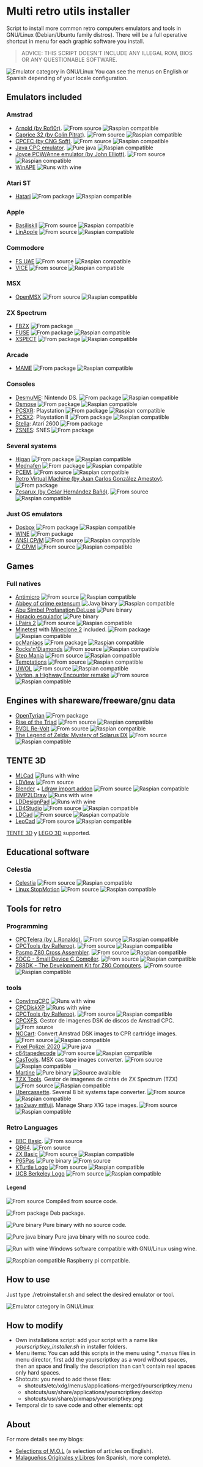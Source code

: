 # Multi retro utils installer
Script to install more common retro computers emulators and tools in GNU/Linux (Debian/Ubuntu family distros).
There will be a full operative shortcut in menu for each graphic software you install.

> ADVICE: THIS SCRIPT DOESN'T INCLUDE ANY ILLEGAL ROM, BIOS OR ANY QUESTIONABLE SOFTWARE.

![Emulator category in GNU/Linux](./resources/images/menu.png)
You can see the menus on English or Spanish depending of your locale configuration.



## Emulators included
### Amstrad
- [Arnold (by Rofl0r)](https://github.com/rofl0r/arnold). ![From source](./resources/images/icons/source.png) ![Raspian compatible](./resources/images/icons/raspbian.png)
- [Caprice 32 (by Colin Pitrat)](https://github.com/ColinPitrat/caprice32). ![From source](./resources/images/icons/source.png) ![Raspian compatible](./resources/images/icons/raspbian.png)
- [CPCEC (by CNG Soft)](http://cngsoft.no-ip.org/cpcec.htm). ![From source](./resources/images/icons/source.png) ![Raspian compatible](./resources/images/icons/raspbian.png)
- [Java CPC emulator](http://cpc-live.com/data/). ![Pure java](./resources/images/icons/java.png) ![Raspian compatible](./resources/images/icons/raspbian.png)
- [Joyce PCW/Anne emulator (by John Elliott)](http://www.seasip.info/Unix/Joyce). ![From source](./resources/images/icons/source.png) ![Raspian compatible](./resources/images/icons/raspbian.png)
- [WinAPE](http://www.winape.net/) ![Runs with wine](./resources/images/icons/wine.png)

### Atari ST
- [Hatari](https://hatari.tuxfamily.org/) ![From package](./resources/images/icons/package.png) ![Raspian compatible](./resources/images/icons/raspbian.png)


### Apple
- [BasiliskII](https://basilisk.cebix.net/) ![From source](./resources/images/icons/source.png) ![Raspian compatible](./resources/images/icons/raspbian.png)
- [LinApple](https://github.com/linappleii/linapple) ![From source](./resources/images/icons/source.png) ![Raspian compatible](./resources/images/icons/raspbian.png)


### Commodore
- [FS UAE](https://fs-uae.net) ![From source](./resources/images/icons/source.png) ![Raspian compatible](./resources/images/icons/raspbian.png)
- [VICE](http://vice-emu.sourceforge.net/) ![From source](./resources/images/icons/source.png) ![Raspian compatible](./resources/images/icons/raspbian.png)


### MSX
- [OpenMSX](https://openmsx.org/) ![From source](./resources/images/icons/source.png) ![Raspian compatible](./resources/images/icons/raspbian.png)


### ZX Spectrum
- [FBZX](https://rastersoft.com/programas/fbzx.html) ![From package](./resources/images/icons/package.png)
- [FUSE](http://fuse-emulator.sourceforge.net/) ![From package](./resources/images/icons/package.png) ![Raspian compatible](./resources/images/icons/raspbian.png)
- [XSPECT](https://github.com/radekp/spectemu/blob/master/README) ![From package](./resources/images/icons/package.png) ![Raspian compatible](./resources/images/icons/raspbian.png)


### Arcade
- [MAME](https://mame.net) ![From package](./resources/images/icons/package.png) ![Raspian compatible](./resources/images/icons/raspbian.png)


### Consoles
- [DesmuME](http://desmume.org/): Nintendo DS. ![From package](./resources/images/icons/package.png) ![Raspian compatible](./resources/images/icons/raspbian.png)
- [Osmose](https://segaretro.org/Osmose) ![From package](./resources/images/icons/package.png) ![Raspian compatible](./resources/images/icons/raspbian.png)
- [PCSXR](https://github.com/iCatButler/pcsxr): Playstation ![From package](./resources/images/icons/package.png) ![Raspian compatible](./resources/images/icons/raspbian.png)
- [PCSX2](https://pcsx2.net/): Playstation II ![From package](./resources/images/icons/package.png) ![Raspian compatible](./resources/images/icons/raspbian.png)
- [Stella](https://stella-emu.github.io/): Atari 2600 ![From package](./resources/images/icons/package.png)
- [ZSNES](http://www.zsnes.com/): SNES ![From package](./resources/images/icons/package.png)


### Several systems
- [Higan](https://byuu.org/higan/) ![From package](./resources/images/icons/package.png) ![Raspian compatible](./resources/images/icons/raspbian.png)
- [Mednafen](https://mednafen.github.io/) ![From package](./resources/images/icons/package.png) ![Raspian compatible](./resources/images/icons/raspbian.png)
- [PCEM](https://pcem-emulator.co.uk). ![From source](./resources/images/icons/source.png) ![Raspian compatible](./resources/images/icons/raspbian.png)
- [Retro Virtual Machine (by Juan Carlos González Amestoy)](https://www.retrovirtualmachine.org/). ![From package](./resources/images/icons/package.png)
- [Zesarux (by Ceśar Hernández Bañó)](https://github.com/chernandezba/zesarux). ![From source](./resources/images/icons/source.png) ![Raspian compatible](./resources/images/icons/raspbian.png)


### Just OS emulators
- [Dosbox](https://www.dosbox.com/) ![From package](./resources/images/icons/package.png) ![Raspian compatible](./resources/images/icons/raspbian.png)
- [WINE](https://www.winehq.org/) ![From package](./resources/images/icons/package.png)
- [ANSI CP/M](https://github.com/z88dk/cpm) ![From source](./resources/images/icons/source.png) ![Raspian compatible](./resources/images/icons/raspbian.png)
- [IZ CP/M](https://github.com/ivanizag/iz-cpm) ![From source](./resources/images/icons/source.png) ![Raspian compatible](./resources/images/icons/raspbian.png)



## Games
### Full natives
- [Antimicro](https://github.com/AntiMicro/antimicro) ![From source](./resources/images/icons/source.png) ![Raspian compatible](./resources/images/icons/raspbian.png)
- [Abbey of crime extensum](http://www.abadiadelcrimenextensum.com/) ![Java binary](./resources/images/icons/java.png) ![Raspian compatible](./resources/images/icons/raspbian.png)
- [Abu Simbel Profanation DeLuxe](https://computeremuzone.com/ficha/598/) ![Pure binary](./resources/images/icons/binary.png)
- [Horacio esquiador](https://computeremuzone.com/ficha/710/horacio-esquiador) ![Pure binary](./resources/images/icons/binary.png)
- [LPairs 2](http://lgames.sourceforge.net/LPairs/) ![From source](./resources/images/icons/source.png) ![Raspian compatible](./resources/images/icons/raspbian.png)
- [Minetest](https://www.minetest.net/) with [Mineclone 2](https://malagaoriginal.blogspot.com/2019/03/minetest-con-mineclone-2-en-gnulinux-y.html) included. ![From package](./resources/images/icons/package.png) ![Raspian compatible](./resources/images/icons/raspbian.png)
- [pcManiacs](http://www.sromero.org/wiki/spectrum/proyectos/pcmaziacs) ![From package](./resources/images/icons/package.png) ![Raspian compatible](./resources/images/icons/raspbian.png)
- [Rocks'n'Diamonds](https://www.artsoft.org/rocksndiamonds/) ![From source](./resources/images/icons/source.png) ![Raspian compatible](./resources/images/icons/raspbian.png)
- [Step Mania](https://www.stepmania.com/) ![From source](./resources/images/icons/source.png) ![Raspian compatible](./resources/images/icons/raspbian.png)
- [Temptations](https://github.com/pipagerardo/temptations) ![From source](./resources/images/icons/source.png) ![Raspian compatible](./resources/images/icons/raspbian.png)
- [UWOL](https://www.mojontwins.com/juegos_mojonos/uwol-quest-for-money/) ![From source](./resources/images/icons/source.png) ![Raspian compatible](./resources/images/icons/raspbian.png)
- [Vorton, a Highway Encounter remake](https://github.com/zerojay/vorton) ![From source](./resources/images/icons/source.png) ![Raspian compatible](./resources/images/icons/raspbian.png)


## Engines with shareware/freeware/gnu data
- [OpenTyrian](https://github.com/opentyrian/opentyrian) ![From package](./resources/images/icons/package.png)
- [Rise of the Triad](https://icculus.org/rott) ![From source](./resources/images/icons/source.png) ![Raspian compatible](./resources/images/icons/raspbian.png)
- [RVGL Re-Volt](https://rvgl.re-volt.io/) ![From source](./resources/images/icons/source.png) ![Raspian compatible](./resources/images/icons/raspbian.png)
- [The Legend of Zelda: Mystery of Solarus DX](https://www.solarus-games.org/en/games/the-legend-of-zelda-mystery-of-solarus-dx) ![From source](./resources/images/icons/source.png) ![Raspian compatible](./resources/images/icons/raspbian.png)


## TENTE 3D
- [MLCad](http://mlcad.lm-software.com/) ![Runs with wine](./resources/images/icons/wine.png)
- [LDView](http://ldview.sourceforge.net/) ![From source](./resources/images/icons/source.png)
- [Blender](http://www.blender.org) + [Ldraw import addon](https://github.com/TobyLobster/ImportLDraw/releases) ![From source](./resources/images/icons/source.png) ![Raspian compatible](./resources/images/icons/raspbian.png)
- [BMP2LDraw](https://www.dropbox.com/s/a82giwfiof15ld5/bmp2ldraw.zip?dl=1) ![Runs with wine](./resources/images/icons/wine.png)
- [LDDesignPad](https://sourceforge.net/projects/lddp) ![Runs with wine](./resources/images/icons/wine.png)
- [LD4Studio](http://www.ld4dstudio.nl) ![From source](./resources/images/icons/source.png) ![Raspian compatible](./resources/images/icons/raspbian.png)
- [LDCad](http://www.melkert.net/LDCad) ![From source](./resources/images/icons/source.png) ![Raspian compatible](./resources/images/icons/raspbian.png)
- [LeoCad](https://github.com/leozide/leocad) ![From source](./resources/images/icons/source.png) ![Raspian compatible](./resources/images/icons/raspbian.png)

[TENTE 3D](https://www.dropbox.com/s/irba95qphdxtiq7/LDrawTente_Ultima.zip?dl=0) y [LEGO 3D](http://www.ldraw.org) supported.



## Educational software
### Celestia
- [Celestia](https://celestia.es/) ![From source](./resources/images/icons/source.png) ![Raspian compatible](./resources/images/icons/raspbian.png)
- [Linux StopMotion](http://linuxstopmotion.org) ![From source](./resources/images/icons/source.png) ![Raspian compatible](./resources/images/icons/raspbian.png)


## Tools for retro
### Programming
- [CPCTelera (by L.Ronaldo)](https://github.com/lronaldo/cpctelera). ![From source](./resources/images/icons/source.png) ![Raspian compatible](./resources/images/icons/raspbian.png)
- [CPCTools (by Ralferoo)](https://github.com/ralferoo/cpctools). ![From source](./resources/images/icons/source.png) ![Raspian compatible](./resources/images/icons/raspbian.png)
- [Pasmo Z80 Cross Assembler](http://pasmo.speccy.org/). ![From source](./resources/images/icons/source.png) ![Raspian compatible](./resources/images/icons/raspbian.png)
- [SDCC - Small Device C Compiler](http://sdcc.sourceforge.net/). ![From source](./resources/images/icons/source.png) ![Raspian compatible](./resources/images/icons/raspbian.png)
- [Z88DK - The Development Kit for Z80 Computers](https://github.com/z88dk/z88dk). ![From source](./resources/images/icons/source.png) ![Raspian compatible](./resources/images/icons/raspbian.png)

### tools
- [ConvImgCPC](https://cpcrulez.fr/emulateurs_UTIL-GRA-convimgcpc.htm) ![Runs with wine](./resources/images/icons/wine.png)
- [CPCDiskXP](http://www.cpcmania.com/cpcdiskxp/cpcdiskxp.htm) ![Runs with wine](./resources/images/icons/wine.png)
- [CPCTools (by Ralferoo)](https://github.com/ralferoo/cpctools). ![From source](./resources/images/icons/source.png) ![Raspian compatible](./resources/images/icons/raspbian.png)
- [CPCXFS](http://cpctech.cpc-live.com/download.html). Gestor de imagenes DSK de discos de Amstrad CPC. ![From source](./resources/images/icons/source.png)
- [NOCart](http://www.cpcwiki.eu/index.php/Nocart): Convert Amstrad DSK images to CPR cartridge images. ![From source](./resources/images/icons/source.png) ![Raspian compatible](./resources/images/icons/raspbian.png)
- [Pixel Polizei 2020](https://csdb.dk/release/?id=198001) ![Pure java](./resources/images/icons/java.png)
- [c64tapedecode](https://github.com/lunderhage/c64tapedecode) ![From source](./resources/images/icons/source.png) ![Raspian compatible](./resources/images/icons/raspbian.png)
- [CasTools](https://github.com/lunderhage/c64tapedecode). MSX cas tape images converter. ![From source](./resources/images/icons/source.png) ![Raspian compatible](./resources/images/icons/raspbian.png)
- [Martine](https://github.com/jeromelesaux/martine) ![Pure binary](./resources/images/icons/binary.png) ![Source avalaible](./resources/images/icons/source.png)
- [TZX Tools](https://github.com/shred/tzxtools). Gestor de imagenes de cintas de ZX Spectrum (TZX) ![From source](./resources/images/icons/source.png) ![Raspian compatible](./resources/images/icons/raspbian.png)
- [Ubercassette](http://www.retroreview.com/iang/UberCassette/). Several 8 bit systems tape converter. ![From source](./resources/images/icons/source.png) ![Raspian compatible](./resources/images/icons/raspbian.png)
- [tap2wav mtfuji](https://github.com/mtfuji/tap2wav). Manage Sharp X1G tape images. ![From source](./resources/images/icons/source.png) ![Raspian compatible](./resources/images/icons/raspbian.png)

### Retro Languages
- [BBC Basic](https://github.com/rtrussell/BBCSDL). ![From source](./resources/images/icons/source.png)
- [QB64](http://www.qb64.net/). ![From source](./resources/images/icons/source.png)
- [ZX Basic](https://zxbasic.readthedocs.io) ![From source](./resources/images/icons/source.png) ![Raspian compatible](./resources/images/icons/raspbian.png)
- [P65Pas](https://github.com/t-edson/P65Pas) ![Pure binary](./resources/images/icons/binary.png) ![From source](./resources/images/icons/source.png)
- [KTurtle Logo](https://edu.kde.org/kturtle/) ![From source](./resources/images/icons/source.png) ![Raspian compatible](./resources/images/icons/raspbian.png)
- [UCB Berkeley Logo](https://people.eecs.berkeley.edu/~bh/logo.html) ![From source](./resources/images/icons/source.png) ![Raspian compatible](./resources/images/icons/raspbian.png)

#### Legend
![From source](./resources/images/icons/source.png) Compiled from source code.

![From package](./resources/images/icons/package.png) Deb package.

![Pure binary](./resources/images/icons/binary.png) Pure binary with no source code.

![Pure java binary](./resources/images/icons/java.png) Pure java binary with no source code.

![Run with wine](./resources/images/icons/wine.png) Windows software compatible with GNU/Linux using wine.

![Raspbian compatible](./resources/images/icons/raspbian.png) Raspberry pi compatible.



## How to use
Just type ./retroinstaller.sh and select the desired emulator or tool.

![Emulator category in GNU/Linux](./resources/images/mainmenu.png)



## How to modify
* Own installations script: add your script with a name like *yourscriptkey_installer.sh* in installer folders.
* Menu items: You can add this scripts in the menu using **.menus* files in menu director, first add the yourscriptkey as a word  without spaces, then an space and finally the description than can't contain real spaces only hard spaces.
* Shotcuts: you need to add these files:
   * shotcuts/etc/xdg/menus/applications-merged/yourscriptkey.menu
   * shotcuts/usr/share/applications/yourscriptkey.desktop
   * shotcuts/usr/share/pixmaps/yourscriptkey.png
* Temporal dir to save code and other elements: opt



## About
For more details see my blogs:

- [Selections of M.O.L](https://malagaoriginalenglish.blogspot.com/) (a selection of articles on English).
- [Malagueños Originales y Libres](https://malagaoriginal.blogspot.com) (on Spanish, more complete).
